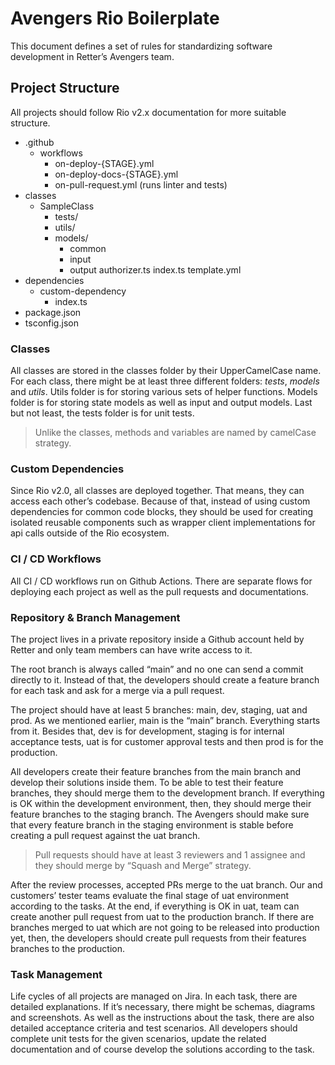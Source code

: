 # Avengers Rio Boilerplate

This document defines a set of rules for standardizing software development in Retter’s Avengers team.

## Project Structure

All projects should follow Rio v2.x documentation for more suitable structure.

- .github
  - workflows
    - on-deploy-{STAGE}.yml
    - on-deploy-docs-{STAGE}.yml
    - on-pull-request.yml (runs linter and tests)
- classes
  - SampleClass
    - tests/
    - utils/
    - models/
      - common
      - input
      - output
    authorizer.ts
    index.ts
    template.yml
- dependencies
  - custom-dependency
    - index.ts
- package.json
- tsconfig.json

### Classes

All classes are stored in the classes folder by their UpperCamelCase name.
For each class, there might be at least three different folders: *tests*, *models* and *utils*.
Utils folder is for storing various sets of helper functions.
Models folder is for storing state models as well as input and output models.
Last but not least, the tests folder is for unit tests.

> Unlike the classes, methods and variables are named by camelCase strategy.

### Custom Dependencies

Since Rio v2.0, all classes are deployed together.
That means, they can access each other’s codebase.
Because of that, instead of using custom dependencies for common code blocks, they should be used for creating isolated reusable components such as wrapper client implementations for api calls outside of the Rio ecosystem.

### CI / CD Workflows

All CI / CD workflows run on Github Actions.
There are separate flows for deploying each project as well as the pull requests and documentations.

### Repository & Branch Management

The project lives in a private repository inside a Github account held by Retter and only team members can have write access to it.

The root branch is always called “main” and no one can send a commit directly to it.
Instead of that, the developers should create a feature branch for each task and ask for a merge via a pull request.

The project should have at least 5 branches: main, dev, staging, uat and prod.
As we mentioned earlier, main is the “main” branch. Everything starts from it.
Besides that, dev is for development, staging is for internal acceptance tests, uat is for customer approval tests and then prod is for the production.

All developers create their feature branches from the main branch and develop their solutions inside them.
To be able to test their feature branches, they should merge them to the development branch.
If everything is OK within the development environment, then, they should merge their feature branches to the staging branch.
The Avengers should make sure that every feature branch in the staging environment is stable before creating a pull request against the uat branch.

> Pull requests should have at least 3 reviewers and 1 assignee and they should merge by “Squash and Merge” strategy.

After the review processes, accepted PRs merge to the uat branch.
Our and customers’ tester teams evaluate the final stage of uat environment according to the tasks.
At the end, if everything is OK in uat, team can create another pull request from uat to the production branch.
If there are branches merged to uat which are not going to be released into production yet, then, the developers should create pull requests from their features branches to the production.

### Task Management

Life cycles of all projects are managed on Jira. In each task, there are detailed explanations.
If it’s necessary, there might be schemas, diagrams and screenshots.
As well as the instructions about the task, there are also detailed acceptance criteria and test scenarios.
All developers should complete unit tests for the given scenarios, update the related documentation and of course develop the solutions according to the task.

